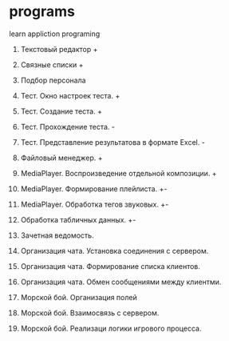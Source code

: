 # programs

learn appliction programing

1) Текстовый редактор +

2) Связные списки +

3) Подбор персонала 

4) Тест. Окно настроек теста. +

5) Тест. Создание теста. +

6) Тест. Прохождение теста. -

7) Тест. Представление результатова в формате Excel. -

8) Файловый менеджер. +

9) MediaPlayer. Воспроизведение отдельной композиции. +

10) MediaPlayer. Формирование плейлиста. +-

11) MediaPlayer. Обработка тегов звуковых. +-

12) Обработка табличных данных. +-

13) Зачетная ведомость. 

14) Организация чата. Установка соединения с сервером. 

15) Организация чата. Формирование списка клиентов. 

16) Организация чата. Обмен сообщениями между клиентми. 

17) Морской бой. Организация полей 

18) Морской бой. Взаимосвязь с сервером. 

19) Морской бой. Реализаци логики игрового процесса.

